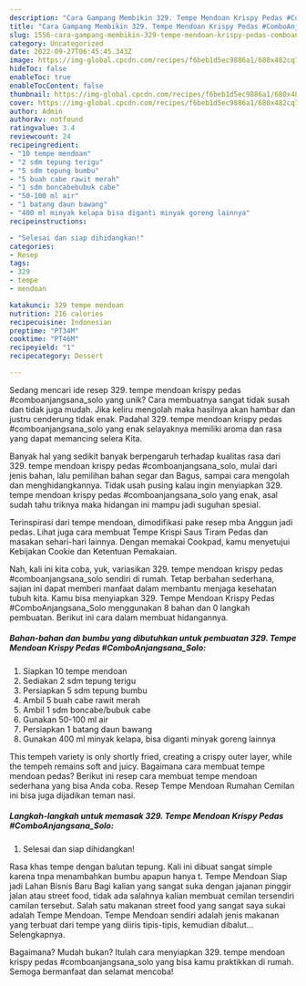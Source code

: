 ```yaml
---
description: "Cara Gampang Membikin 329. Tempe Mendoan Krispy Pedas #ComboAnjangsana_Solo yang Lezat Sekali"
title: "Cara Gampang Membikin 329. Tempe Mendoan Krispy Pedas #ComboAnjangsana_Solo yang Lezat Sekali"
slug: 1556-cara-gampang-membikin-329-tempe-mendoan-krispy-pedas-comboanjangsana-solo-yang-lezat-sekali
category: Uncategorized
date: 2022-09-27T06:45:45.343Z
image: https://img-global.cpcdn.com/recipes/f6beb1d5ec9886a1/680x482cq70/329-tempe-mendoan-krispy-pedas-comboanjangsana_solo-foto-resep-utama.jpg
hideToc: false
enableToc: true
enableTocContent: false
thumbnail: https://img-global.cpcdn.com/recipes/f6beb1d5ec9886a1/680x482cq70/329-tempe-mendoan-krispy-pedas-comboanjangsana_solo-foto-resep-utama.jpg
cover: https://img-global.cpcdn.com/recipes/f6beb1d5ec9886a1/680x482cq70/329-tempe-mendoan-krispy-pedas-comboanjangsana_solo-foto-resep-utama.jpg
author: Admin
authorAv: notfound
ratingvalue: 3.4
reviewcount: 24
recipeingredient:
- "10 tempe mendoan"
- "2 sdm tepung terigu"
- "5 sdm tepung bumbu"
- "5 buah cabe rawit merah"
- "1 sdm boncabebubuk cabe"
- "50-100 ml air"
- "1 batang daun bawang"
- "400 ml minyak kelapa bisa diganti minyak goreng lainnya"
recipeinstructions:

- "Selesai dan siap dihidangkan!"
categories:
- Resep
tags:
- 329
- tempe
- mendoan

katakunci: 329 tempe mendoan 
nutrition: 216 calories
recipecuisine: Indonesian
preptime: "PT34M"
cooktime: "PT46M"
recipeyield: "1"
recipecategory: Dessert

---
```





Sedang mencari ide resep 329. tempe mendoan krispy pedas #comboanjangsana_solo yang unik? Cara membuatnya sangat tidak susah dan tidak juga mudah. Jika keliru mengolah maka hasilnya akan hambar dan justru cenderung tidak enak. Padahal 329. tempe mendoan krispy pedas #comboanjangsana_solo yang enak selayaknya memiliki aroma dan rasa yang dapat memancing selera Kita.





Banyak hal yang sedikit banyak berpengaruh terhadap kualitas rasa dari 329. tempe mendoan krispy pedas #comboanjangsana_solo, mulai dari jenis bahan, lalu pemilihan bahan segar dan Bagus, sampai cara mengolah dan menghidangkannya. Tidak usah pusing kalau ingin menyiapkan 329. tempe mendoan krispy pedas #comboanjangsana_solo yang enak,      asal sudah tahu triknya maka hidangan ini mampu jadi suguhan spesial.














Terinspirasi dari tempe mendoan, dimodifikasi pake resep mba Anggun jadi pedas. Lihat juga cara membuat Tempe Krispi Saus Tiram Pedas dan masakan sehari-hari lainnya. Dengan memakai Cookpad, kamu menyetujui Kebijakan Cookie dan Ketentuan Pemakaian.






Nah, kali ini kita coba, yuk, variasikan 329. tempe mendoan krispy pedas #comboanjangsana_solo sendiri di rumah. Tetap berbahan sederhana, sajian ini dapat memberi manfaat dalam membantu menjaga kesehatan tubuh kita. Kamu bisa menyiapkan 329. Tempe Mendoan Krispy Pedas #ComboAnjangsana_Solo menggunakan 8 bahan dan 0 langkah pembuatan. Berikut ini cara dalam membuat hidangannya.

<!--inarticleads1-->

##### Bahan-bahan dan bumbu yang dibutuhkan untuk pembuatan 329. Tempe Mendoan Krispy Pedas #ComboAnjangsana_Solo:

1. Siapkan 10 tempe mendoan
1. Sediakan 2 sdm tepung terigu
1. Persiapkan 5 sdm tepung bumbu
1. Ambil 5 buah cabe rawit merah
1. Ambil 1 sdm boncabe/bubuk cabe
1. Gunakan 50-100 ml air
1. Persiapkan 1 batang daun bawang
1. Gunakan 400 ml minyak kelapa, bisa diganti minyak goreng lainnya


This tempeh variety is only shortly fried, creating a crispy outer layer, while the tempeh remains soft and juicy. Bagaimana cara membuat tempe mendoan pedas? Berikut ini resep cara membuat tempe mendoan sederhana yang bisa Anda coba. Resep Tempe Mendoan Rumahan Cemilan ini bisa juga dijadikan teman nasi. 

<!--inarticleads2-->

##### Langkah-langkah untuk memasak 329. Tempe Mendoan Krispy Pedas #ComboAnjangsana_Solo:


1. Selesai dan siap dihidangkan!

Rasa khas tempe dengan balutan tepung. Kali ini dibuat sangat simple karena tnpa menambahkan bumbu apapun hanya t. Tempe Mendoan Siap jadi Lahan Bisnis Baru Bagi kalian yang sangat suka dengan jajanan pinggir jalan atau street food, tidak ada salahnya kalian membuat cemilan tersendiri camilan tersebut. Salah satu makanan street food yang sangat saya sukai adalah Tempe Mendoan. Tempe Mendoan sendiri adalah jenis makanan yang terbuat dari tempe yang diiris tipis-tipis, kemudian dibalut… Selengkapnya. 

Bagaimana? Mudah bukan? Itulah cara menyiapkan 329. tempe mendoan krispy pedas #comboanjangsana_solo yang bisa kamu praktikkan di rumah. Semoga bermanfaat dan selamat mencoba!
